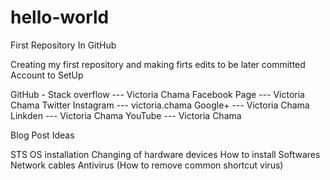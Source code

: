 # hello-world
First Repository In GitHub

Creating my first repository and making firts edits to be later committed
Account to SetUp

GitHub - 
Stack overflow --- Victoria Chama
Facebook Page --- Victoria Chama
Twitter
Instagram  --- victoria.chama
Google+    --- Victoria Chama
Linkden    --- Victoria Chama
YouTube   --- Victoria Chama

Blog Post Ideas

STS
OS installation
Changing of hardware devices
How to install Softwares
Network cables
Antivirus (How to remove common shortcut virus)
